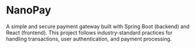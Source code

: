 # NanoPay
A simple and secure payment gateway built with Spring Boot (backend) and React (frontend). This project follows industry-standard practices for handling transactions, user authentication, and payment processing.
